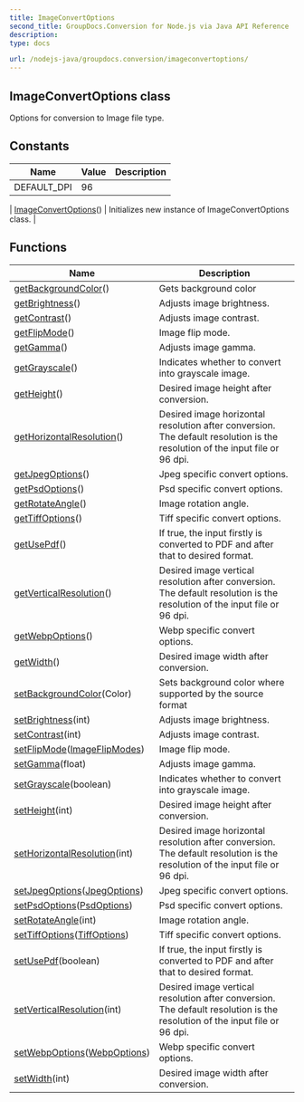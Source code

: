 ```yaml
---
title: ImageConvertOptions
second_title: GroupDocs.Conversion for Node.js via Java API Reference
description: 
type: docs

url: /nodejs-java/groupdocs.conversion/imageconvertoptions/
---
```


## ImageConvertOptions class

 Options for conversion to Image file type.
 

## Constants

| Name | Value | Description |
| --- | --- | --- |
| DEFAULT_DPI | 96 |  |

| [ImageConvertOptions](imageconvertoptions)() | Initializes new instance of ImageConvertOptions class. |

## Functions

| Name | Description |
| --- | --- |
| [getBackgroundColor](getbackgroundcolor)() | Gets background color |
| [getBrightness](getbrightness)() | Adjusts image brightness. |
| [getContrast](getcontrast)() | Adjusts image contrast. |
| [getFlipMode](getflipmode)() | Image flip mode. |
| [getGamma](getgamma)() | Adjusts image gamma. |
| [getGrayscale](getgrayscale)() | Indicates whether to convert into grayscale image. |
| [getHeight](getheight)() | Desired image height after conversion. |
| [getHorizontalResolution](gethorizontalresolution)() | Desired image horizontal resolution after conversion. The default resolution is the resolution of the input file or 96 dpi. |
| [getJpegOptions](getjpegoptions)() | Jpeg specific convert options. |
| [getPsdOptions](getpsdoptions)() | Psd specific convert options. |
| [getRotateAngle](getrotateangle)() | Image rotation angle. |
| [getTiffOptions](gettiffoptions)() | Tiff specific convert options. |
| [getUsePdf](getusepdf)() | If true, the input firstly is converted to PDF and after that to desired format. |
| [getVerticalResolution](getverticalresolution)() | Desired image vertical resolution after conversion. The default resolution is the resolution of the input file or 96 dpi. |
| [getWebpOptions](getwebpoptions)() | Webp specific convert options. |
| [getWidth](getwidth)() | Desired image width after conversion. |
| [setBackgroundColor](setbackgroundcolor)(Color) | Sets background color where supported by the source format |
| [setBrightness](setbrightness)(int) | Adjusts image brightness. |
| [setContrast](setcontrast)(int) | Adjusts image contrast. |
| [setFlipMode](setflipmode)([ImageFlipModes](../imageflipmodes)) | Image flip mode. |
| [setGamma](setgamma)(float) | Adjusts image gamma. |
| [setGrayscale](setgrayscale)(boolean) | Indicates whether to convert into grayscale image. |
| [setHeight](setheight)(int) | Desired image height after conversion. |
| [setHorizontalResolution](sethorizontalresolution)(int) | Desired image horizontal resolution after conversion. The default resolution is the resolution of the input file or 96 dpi. |
| [setJpegOptions](setjpegoptions)([JpegOptions](../jpegoptions)) | Jpeg specific convert options. |
| [setPsdOptions](setpsdoptions)([PsdOptions](../psdoptions)) | Psd specific convert options. |
| [setRotateAngle](setrotateangle)(int) | Image rotation angle. |
| [setTiffOptions](settiffoptions)([TiffOptions](../tiffoptions)) | Tiff specific convert options. |
| [setUsePdf](setusepdf)(boolean) | If true, the input firstly is converted to PDF and after that to desired format. |
| [setVerticalResolution](setverticalresolution)(int) | Desired image vertical resolution after conversion. The default resolution is the resolution of the input file or 96 dpi. |
| [setWebpOptions](setwebpoptions)([WebpOptions](../webpoptions)) | Webp specific convert options. |
| [setWidth](setwidth)(int) | Desired image width after conversion. |
